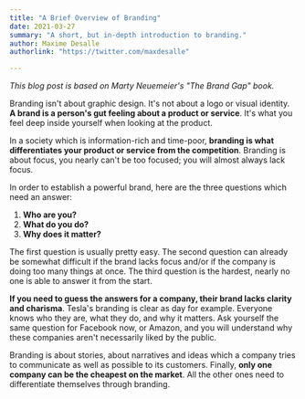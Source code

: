 ```yaml
---
title: "A Brief Overview of Branding"
date: 2021-03-27
summary: "A short, but in-depth introduction to branding."
author: Maxime Desalle
authorlink: "https://twitter.com/maxdesalle"

---
```


*This blog post is based on Marty Neuemeier's "The Brand Gap" book.*


Branding isn't about graphic design. It's not about a logo or visual identity. **A brand is a person's gut feeling about a product or service**. It's what you feel deep inside yourself when looking at the product.

In a society which is information-rich and time-poor, **branding is what differentiates your product or service from the competition**. Branding is about focus, you nearly can't be too focused; you will almost always lack focus.

In order to establish a powerful brand, here are the three questions which need an answer:

1. **Who are you?**
2. **What do you do?**
3. **Why does it matter?**

The first question is usually pretty easy. The second question can already be somewhat difficult if the brand lacks focus and/or if the company is doing too many things at once. The third question is the hardest, nearly no one is able to answer it from the start.

**If you need to guess the answers for a company, their brand lacks clarity and charisma**. Tesla's branding is clear as day for example. Everyone knows who they are, what they do, and why it matters. Ask yourself the same question for Facebook now, or Amazon, and you will understand why these companies aren't necessarily liked by the public.

Branding is about stories, about narratives and ideas which a company tries to communicate as well as possible to its customers. Finally, **only one company can be the cheapest on the market**. All the other ones need to differentiate themselves through branding.
